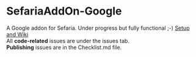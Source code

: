 SefariaAddOn-Google
===================

A Google addon for Sefaria. Under progress but fully functional ;-)
<a href="https://github.com/shman/SefariaAddOn-Google/wiki">Setup and Wiki</a>
<br>
All <b>code-related</b> issues are under the issues tab.
<br><b>Publishing</b> issues are in the Checklist.md file.
